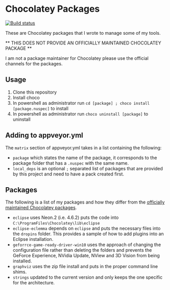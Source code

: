 Chocolatey Packages
===================

[![Build status](https://ci.appveyor.com/api/projects/status/squ0aowdwyqffbc3?svg=true)](https://ci.appveyor.com/project/trajano/choco-packages)

These are Chocolatey packages that I wrote to manage some of my tools.

** THIS DOES NOT PROVIDE AN OFFICIALLY MAINTAINED CHOCOLATEY PACKAGE **

I am not a package maintainer for Chocolatey please use the official channels for the packages.

## Usage

1. Clone this repository
2. Install choco
3. In powershell as administrator run `cd [package] ; choco install [package.nuspec]` to install
4. In powershell as administrator run `choco uninstall [package]` to uninstall

## Adding to appveyor.yml

The `matrix` section of appveyor.yml takes in a list containing the following:

* `package` which states the name of the package, it corresponds to the package folder that has a `.nuspec` with the same name.
* `local_deps` is an optional `;` separated list of packages that are provided by this project and need to have a pack created first.

## Packages

The following is a list of my packages and how they differ from the [officially maintained Chocolatey packages](https://chocolatey.org/packages/).

* `eclipse` uses Neon.2 (i.e. 4.6.2) puts the code into `C:\ProgramFiles\Chocolatey\lib\eclipse`
* `eclipse-eclemma` depends on `eclipse` and puts the necessary files into the `dropins` folder.  This provides a sample of how to add plugins into an Eclipse installation.
* `geforrce-game-ready-driver-win10` uses the approach of changing the configuration file rather than deleting the folders and prevents the GeForce Experience, NVidia Update, NView and 3D Vision from being installed.
* `graphviz` uses the zip file install and puts in the proper command line shims.
* `strings` updated to the current version and only keeps the one specific for the architecture.
